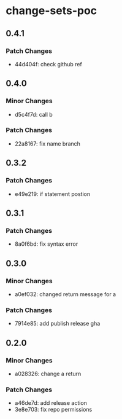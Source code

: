 # change-sets-poc

## 0.4.1

### Patch Changes

- 44d404f: check github ref

## 0.4.0

### Minor Changes

- d5c4f7d: call b

### Patch Changes

- 22a8167: fix name branch

## 0.3.2

### Patch Changes

- e49e219: if statement postion

## 0.3.1

### Patch Changes

- 8a0f6bd: fix syntax error

## 0.3.0

### Minor Changes

- a0ef032: changed return message for a

### Patch Changes

- 7914e85: add publish release gha

## 0.2.0

### Minor Changes

- a028326: change a return

### Patch Changes

- a46de7d: add release action
- 3e8e703: fix repo permissions
